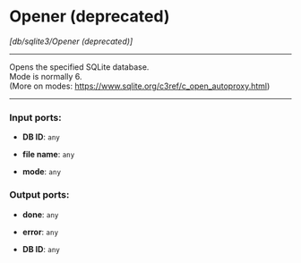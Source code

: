# Opener (deprecated)

_[db/sqlite3/Opener (deprecated)]_

---

Opens the specified SQLite database.  
Mode is normally 6.  
(More on modes: https://www.sqlite.org/c3ref/c_open_autoproxy.html)  

---

### Input ports:

* __DB ID__: ` any `


* __file name__: ` any `


* __mode__: ` any `

### Output ports:

* __done__: ` any `


* __error__: ` any `


* __DB ID__: ` any `

